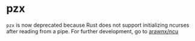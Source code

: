 # pzx
`pzx` is now deprecated because Rust does not support initializing ncurses after reading from a pipe. For further development, go to [arawnx/ncu](https://github.com/arawnx/ncu)
